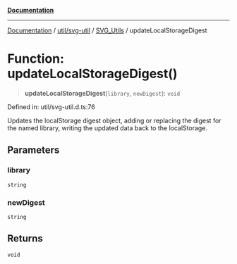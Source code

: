 [**Documentation**](../../../../../index.md)

***

[Documentation](../../../../../index.md) / [util/svg-util](../../../index.md) / [SVG\_Utils](../index.md) / updateLocalStorageDigest

# Function: updateLocalStorageDigest()

> **updateLocalStorageDigest**(`library`, `newDigest`): `void`

Defined in: util/svg-util.d.ts:76

Updates the localStorage digest object, adding or replacing the digest for the named library, writing the updated
data back to the localStorage.

## Parameters

### library

`string`

### newDigest

`string`

## Returns

`void`
